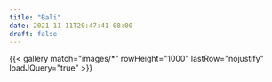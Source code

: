 ```yaml
---
title: "Bali"
date: 2021-11-11T20:47:41-08:00
draft: false
---
```


{{< gallery match="images/*" rowHeight="1000" lastRow="nojustify" loadJQuery="true" >}}
